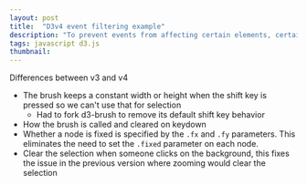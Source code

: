 ```yaml
---
layout: post
title:  "D3v4 event filtering example"
description: "To prevent events from affecting certain elements, certain behaviors (such as zoom) can be filtered so that their events ignore specified elements."
tags: javascript d3.js
thumbnail: 
---
```


Differences between v3 and v4

* The brush keeps a constant width or height when the shift key is pressed so we can't use that for selection
    - Had to fork d3-brush to remove its default shift key behavior
* How the brush is called and cleared on keydown
* Whether a node is fixed is specified by the `.fx` and `.fy` parameters. This eliminates the need to set the
  `.fixed` parameter on each node.
* Clear the selection when someone clicks on the background, this fixes the issue in the previous version
 where zooming would clear the selection
